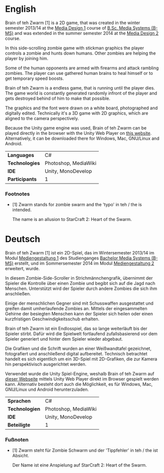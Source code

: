 # English

Brain of teh Zwarm [1] is a 2D game, that was created in the winter semester 2013/14 at the [Media Design 1](https://rcl.blackpinguin.de/haw/bms/13ws/MG1/) course of [B.Sc. Media Systems (B-MS)](https://rcl.blackpinguin.de/haw/bms/) and was extended in the summer semester 2014 at the [Media Design 2](https://rcl.blackpinguin.de/haw/bms/14ss/MG2/) course.

In this side-scrolling zombie game with stickman graphics the player controls a zombie and hunts down humans. Other zombies are helping the player by joining him.

Some of the human opponents are armed with firearms and attack rambling zombies. The player can use gathered human brains to heal himself or to get temporary speed boosts.

Brain of teh Zwarm is a endless game, that is running until the player dies. The game world is constantly generated randomly infront of the player and gets destroyed behind of him to make that possible.

The graphics and the font were drawn on a white board, photographed and digitally edited. Technically it's a 3D game with 2D graphics, which are aligned to the camera perspectively.

Because the Unity game engine was used, Brain of teh Zwarm can be played directly in the browser with the Unity Web Player on [this website](https://games.blackpinguin.de/BrainOfTehZwarm/). Alternatively, it can be downloaded there for Windows, Mac, GNU/Linux and Android.

|                  |                      |
| ---------------- | -------------------- |
| __Languages__    | C#                   |
| __Technologies__ | Photoshop, MediaWiki |
| __IDE__          | Unity, MonoDevelop   |
| __Participants__ | 1                    |

### Footnotes

- [1]	Zwarm stands for zombie swarm and the 'typo' in teh / the is intended.
  
  The name is an allusion to StarCraft 2: Heart of the Swarm.

# Deutsch

Brain of teh Zwarm [1] ist ein 2D-Spiel, das im Wintersemester 2013/14 im Modul [Mediengestaltung 1](https://rcl.blackpinguin.de/haw/bms/13ws/MG1/?lang=de) des Studienganges [Bachelor Media Systems (B-MS)](https://rcl.blackpinguin.de/haw/bms/?lang=de) erstellt, und im Sommersemester 2014 im Modul [Mediengestaltung 2](https://rcl.blackpinguin.de/haw/bms/14ss/MG2/?lang=de) erweitert, wurde.

In diesem Zombie-Side-Scroller in Strichmännchengrafik, übernimmt der Spieler die Kontrolle über einen Zombie und begibt sich auf die Jagd nach Menschen. Unterstützt wird der Spieler durch andere Zombies die sich ihm anschließen.

Einige der menschlichen Gegner sind mit Schusswaffen ausgestattet und greifen damit umherlaufende Zombies an. Mittels der eingesammelten Gehirne der besiegten Menschen kann der Spieler sich heilen oder einen kurzfristigen Geschwindigkeitsschub erhalten.

Brain of teh Zwarm ist ein Endlosspiel, das so lange weiterläuft bis der Spieler stirbt. Dafür wird die Spielwelt fortlaufend zufallsbasierend vor dem Spieler generiert und hinter dem Spieler wieder abgebaut.

Die Grafiken und die Schrift wurden an einer Weißwandtafel gezeichnet, fotografiert und anschließend digital aufbereitet. Technisch betrachtet handelt es sich eigentlich um ein 3D-Spiel mit 2D-Grafiken, die zur Kamera hin perspektivisch ausgerichtet werden.

Verwendet wurde die Unity Spiel-Engine, weshalb Brain of teh Zwarm auf [dieser Webseite](https://games.blackpinguin.de/BrainOfTehZwarm/) mittels Unity Web Player direkt im Browser gespielt werden kann. Alternativ besteht dort auch die Möglichkeit, es für Windows, Mac, GNU/Linux und Android herunterzuladen.

|                  |                      |
| ---------------- | -------------------- |
| __Sprachen__     | C#                   |
| __Technologien__ | Photoshop, MediaWiki |
| __IDE__          | Unity, MonoDevelop   |
| __Beteiligte__   | 1                    |

### Fußnoten

- [1]	Zwarm steht für Zombie Schwarm und der 'Tippfehler' in teh / the ist Absicht.
  
  Der Name ist eine Anspielung auf StarCraft 2: Heart of the Swarm.
